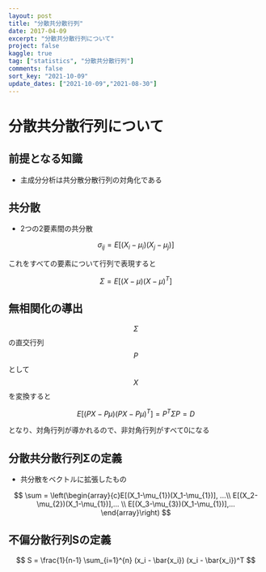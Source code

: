 ```yaml
---
layout: post
title: "分散共分散行列"
date: 2017-04-09
excerpt: "分散共分散行列について"
project: false
kaggle: true
tag: ["statistics", "分散共分散行列"]
comments: false
sort_key: "2021-10-09"
update_dates: ["2021-10-09","2021-08-30"]
---
```


# 分散共分散行列について

## 前提となる知識
 - 主成分分析は共分散分散行列の対角化である

## 共分散
 - 2つの2要素間の共分散

$$
\sigma_{ij} = E[(X_i - \mu_i)(X_j - \mu_j)]
$$

これをすべての要素について行列で表現すると  

$$
\Sigma = E[(X - \mu)(X-\mu)^T]
$$

## 無相関化の導出

$$\Sigma$$の直交行列$$P$$として$$X$$を変換すると

$$
E[(PX - P\mu)(PX - P\mu)^T] = P^T \Sigma P = D
$$

となり、対角行列が導かれるので、非対角行列がすべて0になる


## 分散共分散行列Σの定義
 - 共分散をベクトルに拡張したもの

$$
\sum = \left(\begin{array}{c}E[(X_1-\mu_{1})(X_1-\mu_{1})], ...\\ E[(X_2-\mu_{2})(X_1-\mu_{1})],... \\ E[(X_3-\mu_{3})(X_1-\mu_{1})],... \end{array}\right)
$$

## 不偏分散行列Sの定義

$$
S = \frac{1}{n-1} \sum_{i=1}^{n} (x_i - \bar{x_i}) (x_i - \bar{x_i})^T
$$
